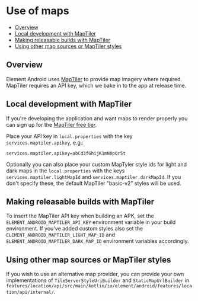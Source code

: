 # Use of maps

<!--- TOC -->

* [Overview](#overview)
* [Local development with MapTiler](#local-development-with-maptiler)
* [Making releasable builds with MapTiler](#making-releasable-builds-with-maptiler)
* [Using other map sources or MapTiler styles](#using-other-map-sources-or-maptiler-styles)

<!--- END -->

## Overview

Element Android uses [MapTiler](https://www.maptiler.com/) to provide map
imagery where required. MapTiler requires an API key, which we bake in to
the app at release time.

## Local development with MapTiler

If you're developing the application and want maps to render properly you can
sign up for the [MapTiler free tier](https://www.maptiler.com/cloud/pricing/).

Place your API key in `local.properties` with the key
`services.maptiler.apikey`, e.g.:

```properties
services.maptiler.apikey=abCd3fGhijK1mN0pQr5t
```

Optionally you can also place your custom MapTyler style ids for light and dark maps
in the `local.properties` with the keys `services.maptiler.lightMapId` and
`services.maptiler.darkMapId`. If you don't specify these, the default MapTiler "basic-v2"
styles will be used.

## Making releasable builds with MapTiler

To insert the MapTiler API key when building an APK, set the
`ELEMENT_ANDROID_MAPTILER_API_KEY` environment variable in your build
environment.
If you've added custom styles also set the `ELEMENT_ANDROID_MAPTILER_LIGHT_MAP_ID`
and `ELEMENT_ANDROID_MAPTILER_DARK_MAP_ID` environment variables accordingly.

## Using other map sources or MapTiler styles

If you wish to use an alternative map provider, you can provide your own implementations of
`TileServerStyleUriBuilder` and `StaticMapUrlBuilder` in
`features/location/api/src/main/kotlin/io/element/android/features/location/api/internal/`.
